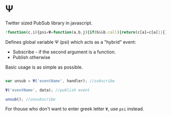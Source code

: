 Ψ
===

Twitter sized PubSub library in javascript.

```javascript
!function(c,i){psi=Ψ=function(a,b,j){if(b&&b.call){return(c[a]=c[a]||{})[j=i++]=b,function(){delete c[a][j]}}for(j in a=c[a])a[j](b)}}({},0)
```

Defines global variable Ψ (psi) which acts as a "hybrid" event:

* Subscribe - if the second argument is a function.
* Publish otherwise

Basic usage is as simple as possible.

```javascript

var unsub = Ψ('eventName', handler); //subscribe

Ψ('eventName', data); //publish event

unsub(); //unsubscribe
```

For thouse who don't want to enter greek letter `Ψ`, use `psi` instead.